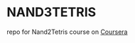 # NAND3TETRIS

repo for Nand2Tetris course on [Coursera](https://www.coursera.org/learn/build-a-computer/home/welcome)
